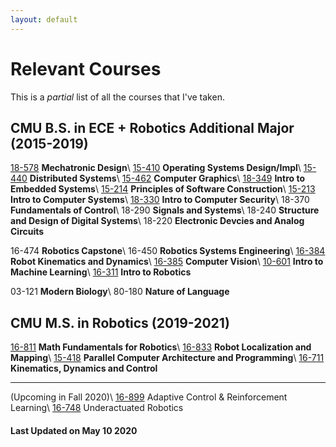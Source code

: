 ```yaml
---
layout: default
---
```


# Relevant Courses

This is a _partial_ list of all the courses that I've taken.

## CMU B.S. in ECE + Robotics Additional Major (2015-2019)

[18-578][18_578] **Mechatronic Design**\\
[15-410][15_410] **Operating Systems Design/Impl**\\
[15-440][15_440] **Distributed Systems**\\
[15-462][15_462] **Computer Graphics**\\
[18-349][18_349] **Intro to Embedded Systems**\\
[15-214][15_214] **Principles of Software Construction**\\
[15-213][15_213] **Intro to Computer Systems**\\
[18-330][18_330] **Intro to Computer Security**\\
18-370 **Fundamentals of Control**\\
18-290 **Signals and Systems**\\
18-240 **Structure and Design of Digital Systems**\\
18-220 **Electronic Devcies and Analog Circuits**

16-474 **Robotics Capstone**\\
16-450 **Robotics Systems Engineering**\\
[16-384][16_384] **Robot Kinematics and Dynamics**\\
[16-385][16_385] **Computer Vision**\\
[10-601][10_601] **Intro to Machine Learning**\\
[16-311][16_331] **Intro to Robotics**

03-121 **Modern Biology**\\
80-180 **Nature of Language**

## CMU M.S. in Robotics (2019-2021)

[16-811][16_811] **Math Fundamentals for Robotics**\\
[16-833][16_833] **Robot Localization and Mapping**\\
[15-418][15_418] **Parallel Computer Architecture and Programming**\\
[16-711][16_711] **Kinematics, Dynamics and Control**
* * *
(Upcoming in Fall 2020)\\
[16-899][16_899] Adaptive Control & Reinforcement Learning\\
[16-748][16_748] Underactuated Robotics


#### Last Updated on May 10 2020

[18_578]: https://sites.google.com/site/cmumechatronicdesign/
[15_410]: https://www.cs.cmu.edu/~410/
[15_440]: https://www.andrew.cmu.edu/course/15-440/
[15_462]: http://15462.courses.cs.cmu.edu/fall2018/
[18_349]: https://course.ece.cmu.edu/~ece349/
[15_214]: https://www.cs.cmu.edu/~charlie/courses/15-214/2016-fall/
[15_213]: https://www.cs.cmu.edu/afs/cs/academic/class/15213-f16/www/
[18_330]: https://www.andrew.cmu.edu/course/18-330/

[16_384]: https://sites.google.com/site/robotkinematicscmu/
[16_385]: https://www.cs.cmu.edu/~16385/s17/
[10_601]: https://www.cs.cmu.edu/~mgormley/courses/10601-s18/index.html
[16_331]: https://www.cs.cmu.edu/afs/cs.cmu.edu/academic/class/16311/www/current/

[16_811]: https://www.cs.cmu.edu/~me/811/
[16_833]: https://www.cs.cmu.edu/~kaess/
[16_711]: https://www.cs.cmu.edu/~hgeyer/Teaching_16-711.html
[15_418]: https://www.cs.cmu.edu/~418/
[16_899]: https://www.cs.cmu.edu/~cliu6/acrl.html
[16_748]: https://sites.google.com/site/cmuunderactuatedrobotics/home
